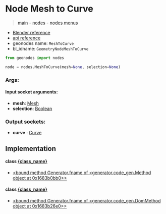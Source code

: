 # Node Mesh to Curve

> [main](../structure.md) - [nodes](nodes.md) - [nodes menus](nodes_menus.md)

- [Blender reference](https://docs.blender.org/manual/en/latest/modeling/geometry_nodes/mesh/mesh_to_curve.html)
- [api reference](https://docs.blender.org/api/current/bpy.types.GeometryNodeMeshToCurve.html)
- geonodes name: `MeshToCurve`
- bl_idname: `GeometryNodeMeshToCurve`

```python
from geonodes import nodes

node = nodes.MeshToCurve(mesh=None, selection=None)
```

### Args:

#### Input socket arguments:

- **mesh**: [Mesh](Mesh.md)
- **selection**: [Boolean](Boolean.md)

### Output sockets:

- **curve** : [Curve](Curve.md)

## Implementation

#### class [{class_name}]({class_name}.md)

 - [<bound method Generator.fname of <generator.code_gen.Method object at 0x1683b0bb0>>](Mesh.md#to_curve)
#### class [{class_name}]({class_name}.md)

 - [<bound method Generator.fname of <generator.code_gen.DomMethod object at 0x1683b26e0>>](Edge.md#to_curve)
